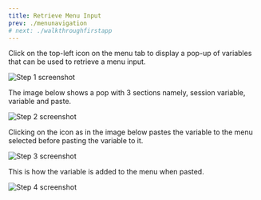 ```yaml
---
title: Retrieve Menu Input
prev: ./menunavigation
# next: ./walkthroughfirstapp
---
```


Click on the top-left icon on the menu tab to display a pop-up of variables that can be used to retrieve a menu input.

![Step 1 screenshot](https://images.tango.us/workflows/36acc331-af7d-4290-a16c-b3514bf684ba/steps/d5bae928-bf12-4d80-8efa-ace8ebcd74c1/c03b9c30-526f-43eb-b213-dfacafcec0fe.png?crop=focalpoint&fit=crop&fp-x=0.6125&fp-y=0.4396&fp-z=1.4103&w=1200&blend-align=bottom&blend-mode=normal&blend-x=800&blend64=aHR0cHM6Ly9pbWFnZXMudGFuZ28udXMvc3RhdGljL21hZGUtd2l0aC10YW5nby13YXRlcm1hcmsucG5n)

The image below shows a pop with 3 sections namely, session variable, variable and paste.

![Step 2 screenshot](https://images.tango.us/workflows/36acc331-af7d-4290-a16c-b3514bf684ba/steps/56bd29db-7c3a-4ba3-abf8-c06eea0373c3/7a383a6b-b1df-40de-8aff-cc1f8c9197e2.png?crop=focalpoint&fit=crop&fp-x=0.3794&fp-y=0.5460&fp-z=1.8515&w=1200&blend-align=bottom&blend-mode=normal&blend-x=800&blend64=aHR0cHM6Ly9pbWFnZXMudGFuZ28udXMvc3RhdGljL21hZGUtd2l0aC10YW5nby13YXRlcm1hcmsucG5n)

Clicking on the icon as in the image below pastes the variable to the menu selected before pasting the variable to it.

![Step 3 screenshot](https://images.tango.us/workflows/36acc331-af7d-4290-a16c-b3514bf684ba/steps/2b2925b3-8cd5-4f14-a6f1-c10841ca8c71/3b49798b-0f2d-4fd4-ad78-035218bf5971.png?crop=focalpoint&fit=crop&fp-x=0.6984&fp-y=0.4191&fp-z=2.7788&w=1200&blend-align=bottom&blend-mode=normal&blend-x=800&blend64=aHR0cHM6Ly9pbWFnZXMudGFuZ28udXMvc3RhdGljL21hZGUtd2l0aC10YW5nby13YXRlcm1hcmsucG5n)

This is how the variable is added to the menu when pasted.

![Step 4 screenshot](https://images.tango.us/workflows/36acc331-af7d-4290-a16c-b3514bf684ba/steps/d073dbe1-d244-4fb8-8c5d-ebce77b30a50/3040fe9a-a36f-407c-a4ea-96b7e5b57768.png?crop=focalpoint&fit=crop&fp-x=0.6125&fp-y=0.4074&fp-z=1.4107&w=1200&blend-align=bottom&blend-mode=normal&blend-x=800&blend64=aHR0cHM6Ly9pbWFnZXMudGFuZ28udXMvc3RhdGljL21hZGUtd2l0aC10YW5nby13YXRlcm1hcmsucG5n)

